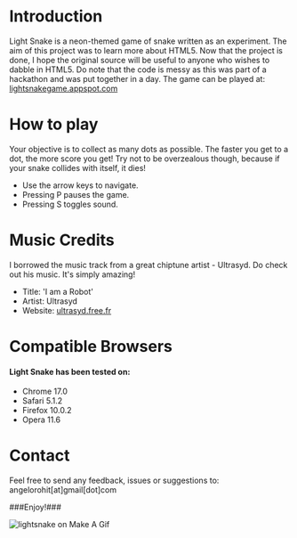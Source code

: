 # Introduction #
Light Snake is a neon-themed game of snake written as an experiment. The aim of this project was to learn more about HTML5.
Now that the project is done, I hope the original source will be useful to anyone who wishes to dabble in HTML5. Do note that the code is messy as this was part of a hackathon and was put together in a day.
The game can be played at: [lightsnakegame.appspot.com](http://lightsnakegame.appspot.com "lightsnakegame.appspot.com") 

# How to play #
Your objective is to collect as many dots as possible. 
The faster you get to a dot, the more score you get! 
Try not to be overzealous though, because if your snake collides with itself, it dies!
 
* Use the arrow keys to navigate.
* Pressing P pauses the game.
* Pressing S toggles sound.

# Music Credits #
I borrowed the music track from a great chiptune artist - Ultrasyd.
Do check out his music. It's simply amazing!

* Title: 'I am a Robot'
* Artist: Ultrasyd
* Website: [ultrasyd.free.fr](http://ultrasyd.free.fr/ "ultrasyd.free.fr")

# Compatible Browsers #
#### Light Snake has been tested on: ####
* Chrome 17.0
* Safari 5.1.2
* Firefox 10.0.2
* Opera 11.6

# Contact #
Feel free to send any feedback, issues or suggestions to:
angelorohit[at]gmail[dot]com

###Enjoy!###

![lightsnake on Make A Gif](http://cdn.makeagif.com/media/8-28-2014/n9jlgC.gif)
